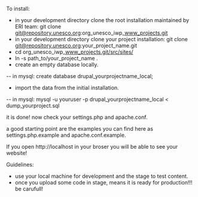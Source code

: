 To install: 
- in your development directory clone the root installation maintained by ERI team: 
git clone git@repository.unesco.org:org_unesco_iwp_www_projects.git 
- in your development directory clone your project installation: git clone git@repository.unesco.org:your_project_name.git 
- cd org_unesco_iwp_www_projects.git/src/sites/ 
- ln -s path_to/your_project_name . 
- create an empty database locally. 

-- in mysql: create database drupal_yourprojectname_local; 

- import the data from the initial installation. 

-- in mysql: mysql -u youruser -p drupal_yourprojectname_local < dump_yourproject.sql 

it is done! now check your settings.php and apache.conf. 

a good starting point are the examples you can find here as settings.php.example and apache.conf.example. 

If you open http://localhost in your broser you will be able to see your website! 

Guidelines: 
- use your local machine for development and the stage to test content. 
- once you upload some code in stage, means it is ready for production!!! be carufull! 